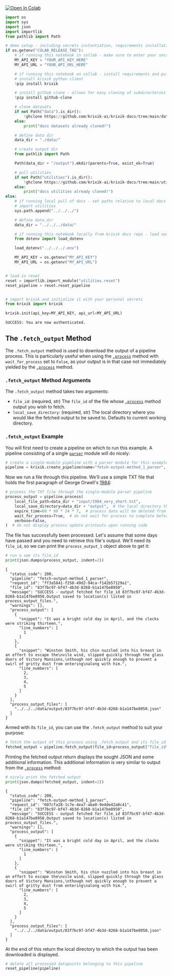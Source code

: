 <a href="https://colab.research.google.com/github/krixik-ai/krixik-docs/blob/main/docs/system/parameters_processing_files_through_pipelines/fetch_output_method.ipynb" target="_parent"><img src="https://colab.research.google.com/assets/colab-badge.svg" alt="Open In Colab"/></a>


```python
import os
import sys
import json
import importlib
from pathlib import Path

# demo setup - including secrets instantiation, requirements installation, and path setting
if os.getenv("COLAB_RELEASE_TAG"):
    # if running this notebook in collab - make sure to enter your secrets
    MY_API_KEY = "YOUR_API_KEY_HERE"
    MY_API_URL = "YOUR_API_URL_HERE"

    # if running this notebook on collab - install requirements and pull required subdirectories
    # install krixik python client
    !pip install krixik

    # install github clone - allows for easy cloning of subdirectories from docs repo: https://github.com/krixik-ai/krixik-docs
    !pip install github-clone

    # clone datasets
    if not Path("data").is_dir():
        !ghclone https://github.com/krixik-ai/krixik-docs/tree/main/data
    else:
        print("docs datasets already cloned!")

    # define data dir
    data_dir = "./data/"

    # create output dir
    from pathlib import Path

    Path(data_dir + "/output").mkdir(parents=True, exist_ok=True)

    # pull utilities
    if not Path("utilities").is_dir():
        !ghclone https://github.com/krixik-ai/krixik-docs/tree/main/utilities
    else:
        print("docs utilities already cloned!")
else:
    # if running local pull of docs - set paths relative to local docs structure
    # import utilities
    sys.path.append("../../../")

    # define data_dir
    data_dir = "../../../data/"

    # if running this notebook locally from krixik docs repo - load secrets from a .env placed at the base of the docs repo
    from dotenv import load_dotenv

    load_dotenv("../../../.env")

    MY_API_KEY = os.getenv("MY_API_KEY")
    MY_API_URL = os.getenv("MY_API_URL")


# load in reset
reset = importlib.import_module("utilities.reset")
reset_pipeline = reset.reset_pipeline


# import krixik and initialize it with your personal secrets
from krixik import krixik

krixik.init(api_key=MY_API_KEY, api_url=MY_API_URL)
```

    SUCCESS: You are now authenticated.


## The `.fetch_output` Method

The `.fetch_output` method is used to download the output of a pipeline process.  This is particularly useful when using the [`.process`](../parameters_processing_files_through_pipelines/process_method.md) method with `wait_for_process` set to `False`, as your output is in that case not immediately yielded by the [`.process`](../parameters_processing_files_through_pipelines/process_method.md) method.

### `.fetch_output` Method Arguments

The `.fetch_output` method takes two arguments:

- `file_id`: (required, str) The `file_id` of the file whose [`.process`](../parameters_processing_files_through_pipelines/process_method.md) method output you wish to fetch.
- `local_save_directory`: (required, str) The local directory where you would like the fetched output to be saved to. Defaults to current working directory.


### `.fetch_output` Example

You will first need to create a pipeline on which to run this example. A pipeline consisting of a single [`parser`](../../modules/support_function_modules/parser_module.md) module will do nicely:


```python
# create a single-module pipeline with a parser module for this example
pipeline = krixik.create_pipeline(name="fetch-output-method_1_parser", module_chain=["parser"])
```

Now we run a file through this pipeline. We'll use a simple TXT file that holds the first paragraph of George Orwell's <u>1984</u>:


```python
# process the TXT file through the single-module parser pipeline
process_output = pipeline.process(
    local_file_path=data_dir + "input/1984_very_short.txt",
    local_save_directory=data_dir + "output",  # the local directory that the output file will be saved to
    expire_time=60 * 60 * 24 * 7,  # process data will be deleted from the Krixik system in 7 days
    wait_for_process=True,  # do not wait for process to complete before returning IDE control to user
    verbose=False,
)  # do not display process update printouts upon running code
```

The file has successfully been processed. Let's assume that some days have passed and you need to retrieve this file's output. We'll need its `file_id`, so we can print the `process_output_1` object above to get it:


```python
# run o see its file_id
print(json.dumps(process_output, indent=2))
```

    {
      "status_code": 200,
      "pipeline": "fetch-output-method_1_parser",
      "request_id": "ff3a5841-f250-49d2-94ca-f142b57129a1",
      "file_id": "83f7bc97-bf47-4b3d-8268-b1a147be8950",
      "message": "SUCCESS - output fetched for file_id 83f7bc97-bf47-4b3d-8268-b1a147be8950.Output saved to location(s) listed in process_output_files.",
      "warnings": [],
      "process_output": [
        {
          "snippet": "It was a bright cold day in April, and the clocks were striking thirteen.",
          "line_numbers": [
            1
          ]
        },
        {
          "snippet": "Winston Smith, his chin nuzzled into his breast in an effort to escape the\nvile wind, slipped quickly through the glass doors of Victory Mansions,\nthough not quickly enough to prevent a swirl of gritty dust from entering\nalong with him.",
          "line_numbers": [
            2,
            3,
            4,
            5
          ]
        }
      ],
      "process_output_files": [
        "../../../data/output/83f7bc97-bf47-4b3d-8268-b1a147be8950.json"
      ]
    }


Armed with its `file_id`, you can use the `.fetch_output` method to suit your purpose:


```python
# fetch the output of this process using .fetch_output and its file_id
fetched_output = pipeline.fetch_output(file_id=process_output["file_id"], local_save_directory="../../../data/output")
```

Printing the fetched output return displays the sought JSON and some additional information. This additional information is very similar to output from the [`.process`](../parameters_processing_files_through_pipelines/process_method.md) method:


```python
# nicely print the fetched output
print(json.dumps(fetched_output, indent=2))
```

    {
      "status_code": 200,
      "pipeline": "fetch-output-method_1_parser",
      "request_id": "607cfa28-1c7e-4ea7-aba0-9e4de42a0c41",
      "file_id": "83f7bc97-bf47-4b3d-8268-b1a147be8950",
      "message": "SUCCESS - output fetched for file_id 83f7bc97-bf47-4b3d-8268-b1a147be8950.Output saved to location(s) listed in process_output_files.",
      "warnings": [],
      "process_output": [
        {
          "snippet": "It was a bright cold day in April, and the clocks were striking thirteen.",
          "line_numbers": [
            1
          ]
        },
        {
          "snippet": "Winston Smith, his chin nuzzled into his breast in an effort to escape the\nvile wind, slipped quickly through the glass doors of Victory Mansions,\nthough not quickly enough to prevent a swirl of gritty dust from entering\nalong with him.",
          "line_numbers": [
            2,
            3,
            4,
            5
          ]
        }
      ],
      "process_output_files": [
        "../../../data/output/83f7bc97-bf47-4b3d-8268-b1a147be8950.json"
      ]
    }


At the end of this return the local directory to which the output has been downloaded is displayed.


```python
# delete all processed datapoints belonging to this pipeline
reset_pipeline(pipeline)
```
